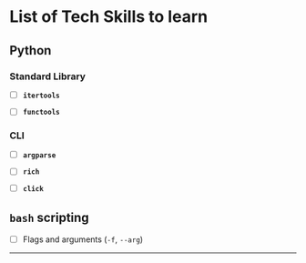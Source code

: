 # List of Tech Skills to learn

## Python

### Standard Library

* [ ] **`itertools`**

* [ ] **`functools`**

### CLI

* [ ] **`argparse`**

* [ ] **`rich`**

* [ ] **`click`**

## **`bash`** scripting

* [ ] Flags and arguments (`-f`, `--arg`)

---
